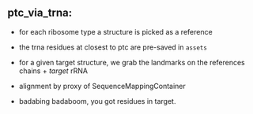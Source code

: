 ## ptc_via_trna:

- for each ribosome type a structure is picked as a reference

- the trna residues at closest to ptc are pre-saved in `assets` 

- for a given target structure, we grab the landmarks on the references chains + _target_ rRNA 

- alignment by proxy of SequenceMappingContainer

- badabing badaboom, you got residues in target.